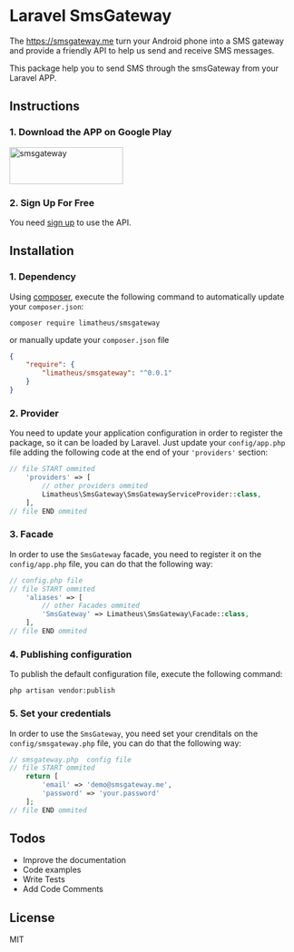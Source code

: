 # Laravel SmsGateway

The https://smsgateway.me turn your Android phone into a SMS gateway and provide a friendly API to help us send and receive SMS messages.

This package help you to send SMS through the smsGateway from your Laravel APP.

## Instructions

### 1. Download the APP on Google Play
<a href="https://play.google.com/store/apps/details?id=networked.solutions.sms.gateway.api" target="_blank"><img src="http://smsgateway.me/assets/img/badge-google-play.svg" width="200" height="65" alt="smsgateway"/></a>

### 2. Sign Up For Free
You need <a href="https://smsgateway.me/admin/users/login#signup" target="_blank">sign up</a> to use the API.

## Installation
### 1. Dependency

Using <a href="https://getcomposer.org/" target="_blank">composer</a>, execute the following command to automatically update your `composer.json`:

```shell
composer require limatheus/smsgateway
```

or manually update your `composer.json` file

```json
{
    "require": {
        "limatheus/smsgateway": "^0.0.1"
    }
}
```

### 2. Provider

You need to update your application configuration in order to register the package, so it can be loaded by Laravel. Just update your `config/app.php` file adding the following code at the end of your `'providers'` section:

```php
// file START ommited
    'providers' => [
        // other providers ommited
        Limatheus\SmsGateway\SmsGatewayServiceProvider::class,
    ],
// file END ommited
```

### 3. Facade
In order to use the `SmsGateway` facade, you need to register it on the `config/app.php` file, you can do that the following way:

```php
// config.php file
// file START ommited
    'aliases' => [
        // other Facades ommited
        'SmsGateway' => Limatheus\SmsGateway\Facade::class,
    ],
// file END ommited
```

### 4. Publishing configuration 

To publish the default configuration file, execute the following command:

```shell
php artisan vendor:publish
```

### 5. Set your credentials
In order to use the `SmsGateway`, you need set your crenditals on the `config/smsgateway.php` file, you can do that the following way:

```php
// smsgateway.php  config file
// file START ommited
    return [
        'email' => 'demo@smsgateway.me',
        'password' => 'your.password'
    ];
// file END ommited
```

 Todos
----
 - Improve the documentation
 - Code examples
 - Write Tests
 - Add Code Comments
 
License
----

MIT
